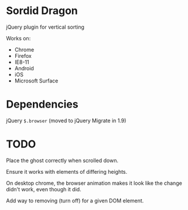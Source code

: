 Sordid Dragon
=============

jQuery plugin for vertical sorting

Works on:
* Chrome
* Firefox
* IE8-11
* Android
* iOS
* Microsoft Surface


Dependencies
============
jQuery `$.browser` (moved to jQuery Migrate in 1.9)


TODO
====

Place the ghost correctly when scrolled down.

Ensure it works with elements of differing heights.

On desktop chrome, the browser animation makes it look like the change didn't work, even though it did.

Add way to removing (turn off) for a given DOM element.

